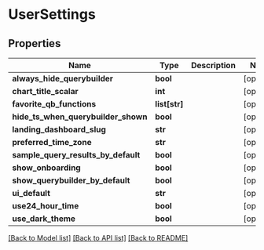 # UserSettings

## Properties
Name | Type | Description | Notes
------------ | ------------- | ------------- | -------------
**always_hide_querybuilder** | **bool** |  | [optional] 
**chart_title_scalar** | **int** |  | [optional] 
**favorite_qb_functions** | **list[str]** |  | [optional] 
**hide_ts_when_querybuilder_shown** | **bool** |  | [optional] 
**landing_dashboard_slug** | **str** |  | [optional] 
**preferred_time_zone** | **str** |  | [optional] 
**sample_query_results_by_default** | **bool** |  | [optional] 
**show_onboarding** | **bool** |  | [optional] 
**show_querybuilder_by_default** | **bool** |  | [optional] 
**ui_default** | **str** |  | [optional] 
**use24_hour_time** | **bool** |  | [optional] 
**use_dark_theme** | **bool** |  | [optional] 

[[Back to Model list]](../README.md#documentation-for-models) [[Back to API list]](../README.md#documentation-for-api-endpoints) [[Back to README]](../README.md)


